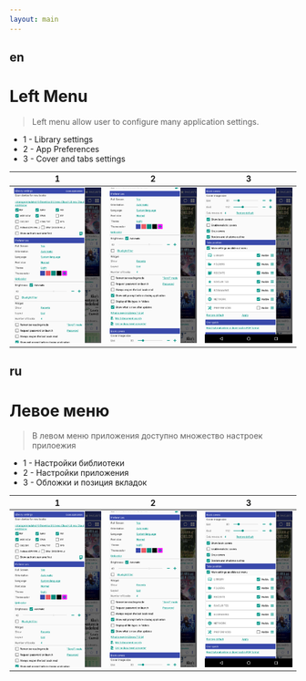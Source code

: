 ```yaml
---
layout: main
---
```


## en

# Left Menu

> Left menu allow user to configure many application settings.


* 1 - Library settings
* 2 - App Preferences
* 3 - Cover and tabs settings

|1|2|3|
|-|-|-|
![](1.png)|![](2.png)|![](3.png)|

## ru

# Левое меню

> В левом меню приложения доступно множество настроек прилоежия


* 1 - Настройки библиотеки
* 2 - Настройки приложения
* 3 - Обложки и позиция вкладок

|1|2|3|
|-|-|-|
![](1.png)|![](2.png)|![](3.png)|